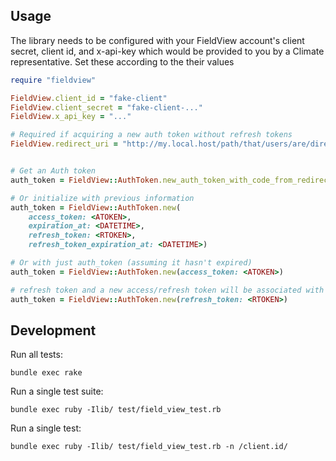 ## Usage

The library needs to be configured with your FieldView account's client secret,
client id, and x-api-key which would be provided to you by a Climate 
representative. Set these according to the their values

``` ruby
require "fieldview"

FieldView.client_id = "fake-client"
FieldView.client_secret = "fake-client-..."
FieldView.x_api_key = "..."

# Required if acquiring a new auth token without refresh tokens
FieldView.redirect_uri = "http://my.local.host/path/that/users/are/directed" 


# Get an Auth token
auth_token = FieldView::AuthToken.new_auth_token_with_code_from_redirect_code(<CODE>)

# Or initialize with previous information
auth_token = FieldView::AuthToken.new(
    access_token: <ATOKEN>, 
    expiration_at: <DATETIME>,
    refresh_token: <RTOKEN>,
    refresh_token_expiration_at: <DATETIME>)

# Or with just auth_token (assuming it hasn't expired)
auth_token = FieldView::AuthToken.new(access_token: <ATOKEN>)

# refresh token and a new access/refresh token will be associated with the object
auth_token = FieldView::AuthToken.new(refresh_token: <RTOKEN>) 


```

## Development

Run all tests:

    bundle exec rake

Run a single test suite:

    bundle exec ruby -Ilib/ test/field_view_test.rb

Run a single test:

    bundle exec ruby -Ilib/ test/field_view_test.rb -n /client.id/

